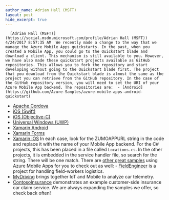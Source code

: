 ```yaml
---
author_name: Adrian Hall (MSFT)
layout: post
hide_excerpt: true
---
```

      [Adrian Hall (MSFT)](https://social.msdn.microsoft.com/profile/Adrian Hall (MSFT))  4/24/2017 8:57:35 AM  We recently made a change to the way that we manage the Azure Mobile Apps quickstarts. In the past, when you created a Mobile App, you could go to the Quickstart blade and download a client. This mechanism is still available to you. However, we have also made these quickstart projects available as GitHub repositories. This allows you to fork the repository and start developing without going to the Quickstart blade first. The project that you download from the Quickstart blade is almost the same as the project you can retrieve from the GitHub repository. In the case of the GitHub repository version, you will need to set the URI of your Azure Mobile App backend. The repositories are:  - [Android](https://github.com/Azure-Samples/azure-mobile-apps-android-quickstart)
 - [Apache Cordova](https://github.com/Azure-Samples/azure-mobile-apps-cordova-quickstart)
 - [iOS (Swift)](https://github.com/Azure-Samples/azure-mobile-apps-ios-swift-quickstart)
 - [iOS (Objective-C)](https://github.com/Azure-Samples/azure-mobile-apps-ios-objc-quickstart)
 - [Universal Windows (UWP)](https://github.com/Azure-Samples/azure-mobile-apps-uwp-quickstart)
 - [Xamarin Android](https://github.com/Azure-Samples/azure-mobile-apps-xamarin-android-quickstart)
 - [Xamarin Forms](https://github.com/Azure-Samples/azure-mobile-apps-xamarin-forms-quickstart)
 - [Xamarin iOS](https://github.com/Azure-Samples/azure-mobile-apps-xamarin-ios-quickstart)
  In each case, look for the ZUMOAPPURL string in the code and replace it with the name of your Mobile App backend. For the C# projects, this has been placed in a file called `Locations.cs`. In the other projects, it is embedded in the service handler file, so search for the string. There will be one match. There are [other great samples](https://github.com/Azure-Samples?utf8=%E2%9C%93&q=azure-mobile-apps&type=&language=) using Azure Mobile Apps for you to check out as well:  - [FieldEngineer](https://github.com/Azure-Samples/app-service-mobile-dotnet-fieldengineer) is a project for handling field-workers logistics.
 - [MyDriving](https://github.com/Azure-Samples/MyDriving) brings together IoT and Mobile to analyze car telemetry.
 - [ContosoInsurance](https://github.com/Azure-Samples/ContosoInsurance) demonstrates an example customer-side insurance car claim service.
  We are always expanding the samples we offer, so check back often!      